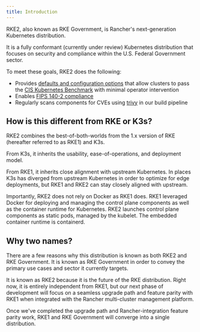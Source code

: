```yaml
---
title: Introduction
---
```


RKE2, also known as RKE Government, is Rancher's next-generation Kubernetes distribution.

It is a fully conformant (currently under review) Kubernetes distribution that focuses on security and compliance within the U.S. Federal Government sector.

To meet these goals, RKE2 does the following:

- Provides [defaults and configuration options](hardening_guide.md) that allow clusters to pass the [CIS Kubernetes Benchmark](cis_self_assessment.md) with minimal operator intervention
- Enables [FIPS 140-2 compliance](fips_support.md)
- Regularly scans components for CVEs using [trivy](https://github.com/aquasecurity/trivy) in our build pipeline

## How is this different from RKE or K3s?

RKE2 combines the best-of-both-worlds from the 1.x version of RKE (hereafter referred to as RKE1) and K3s.

From K3s, it inherits the usability, ease-of-operations, and deployment model.

From RKE1, it inherits close alignment with upstream Kubernetes. In places K3s has diverged from upstream Kubernetes in order to optimize for edge deployments, but RKE1 and RKE2 can stay closely aligned with upstream.

Importantly, RKE2 does not rely on Docker as RKE1 does. RKE1 leveraged Docker for deploying and managing the control plane components as well as the container runtime for Kubernetes. RKE2 launches control plane components as static pods, managed by the kubelet. The embedded container runtime is containerd.

## Why two names?
There are a few reasons why this distribution is known as both RKE2 and RKE Government.
It is known as RKE Government in order to convey the primary use cases and sector it currently targets.

It is known as RKE2 because it is the future of the RKE distribution. Right now, it is entirely independent from RKE1, but our next phase of development will focus on a seamless upgrade path and feature parity with RKE1 when integrated with the Rancher multi-cluster management platform.

Once we've completed the upgrade path and Rancher-integration feature parity work, RKE1 and RKE Government will converge into a single distribution.
